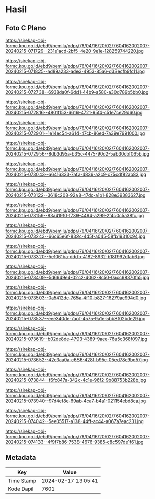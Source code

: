 # Hasil

## Foto C Plano

https://sirekap-obj-formc.kpu.go.id/ebd9/pemilu/pdpr/76/04/16/20/02/7604162002007-20240215-071729--231e1acd-2bf5-4e20-9e1e-128259744220.jpg

https://sirekap-obj-formc.kpu.go.id/ebd9/pemilu/pdpr/76/04/16/20/02/7604162002007-20240215-071825--ad89a233-ade3-4953-85a6-d33ecfb9fc11.jpg

https://sirekap-obj-formc.kpu.go.id/ebd9/pemilu/pdpr/76/04/16/20/02/7604162002007-20240215-072738--6938da0f-6dd1-44b9-a580-a30d789b5bb0.jpg

https://sirekap-obj-formc.kpu.go.id/ebd9/pemilu/pdpr/76/04/16/20/02/7604162002007-20240215-072816--4801f153-6616-4721-95f4-c51e7ce29d60.jpg

https://sirekap-obj-formc.kpu.go.id/ebd9/pemilu/pdpr/76/04/16/20/02/7604162002007-20240215-072901--1e14ec54-a614-47cb-86ed-7a39e7991000.jpg

https://sirekap-obj-formc.kpu.go.id/ebd9/pemilu/pdpr/76/04/16/20/02/7604162002007-20240215-072956--8db3d95a-b35c-4475-90d2-5ab30cbf065b.jpg

https://sirekap-obj-formc.kpu.go.id/ebd9/pemilu/pdpr/76/04/16/20/02/7604162002007-20240215-073043--a6416333-7afa-4836-a2c9-c75cdf82ab83.jpg

https://sirekap-obj-formc.kpu.go.id/ebd9/pemilu/pdpr/76/04/16/20/02/7604162002007-20240215-073122--3618c208-92a8-47dc-a1b1-828e39383627.jpg

https://sirekap-obj-formc.kpu.go.id/ebd9/pemilu/pdpr/76/04/16/20/02/7604162002007-20240215-073159--83a419f0-f739-4494-a299-2f4c0c5a38fc.jpg

https://sirekap-obj-formc.kpu.go.id/ebd9/pemilu/pdpr/76/04/16/20/02/7604162002007-20240215-073243--66c65e6f-832c-4d5f-a045-58fb19310c94.jpg

https://sirekap-obj-formc.kpu.go.id/ebd9/pemilu/pdpr/76/04/16/20/02/7604162002007-20240215-073320--5e1061ba-dddb-4182-8932-b18f992dfab6.jpg

https://sirekap-obj-formc.kpu.go.id/ebd9/pemilu/pdpr/76/04/16/20/02/7604162002007-20240215-073409--5d6949e4-02c2-4062-8c50-0acc98370fa5.jpg

https://sirekap-obj-formc.kpu.go.id/ebd9/pemilu/pdpr/76/04/16/20/02/7604162002007-20240215-073503--0a5412de-765a-4f10-b827-16279ae994d0.jpg

https://sirekap-obj-formc.kpu.go.id/ebd9/pemilu/pdpr/76/04/16/20/02/7604162002007-20240215-073537--eee340de-7acf-4575-9a1e-5bb8f02bde29.jpg

https://sirekap-obj-formc.kpu.go.id/ebd9/pemilu/pdpr/76/04/16/20/02/7604162002007-20240215-073619--b02de8de-4793-4389-9aee-76a5c368f097.jpg

https://sirekap-obj-formc.kpu.go.id/ebd9/pemilu/pdpr/76/04/16/20/02/7604162002007-20240215-073652--42e3aa0a-c686-428f-b95e-05ed78e9bd57.jpg

https://sirekap-obj-formc.kpu.go.id/ebd9/pemilu/pdpr/76/04/16/20/02/7604162002007-20240215-073844--f6fc847a-342c-4c1e-96f2-9b88753b228b.jpg

https://sirekap-obj-formc.kpu.go.id/ebd9/pemilu/pdpr/76/04/16/20/02/7604162002007-20240215-073940--97d4ef8e-69ab-4ca7-b4a1-021154ebd8ca.jpg

https://sirekap-obj-formc.kpu.go.id/ebd9/pemilu/pdpr/76/04/16/20/02/7604162002007-20240215-074042--5ee05517-a138-44ff-ac44-a067a7eac231.jpg

https://sirekap-obj-formc.kpu.go.id/ebd9/pemilu/pdpr/76/04/16/20/02/7604162002007-20240215-074133--4f9f7b86-7538-4676-9385-c8c597de1f61.jpg


## Metadata

| Key        | Value               |
| ---------- | ------------------- |
| Time Stamp | 2024-02-17 13:05:41 |
| Kode Dapil | 7601                |



